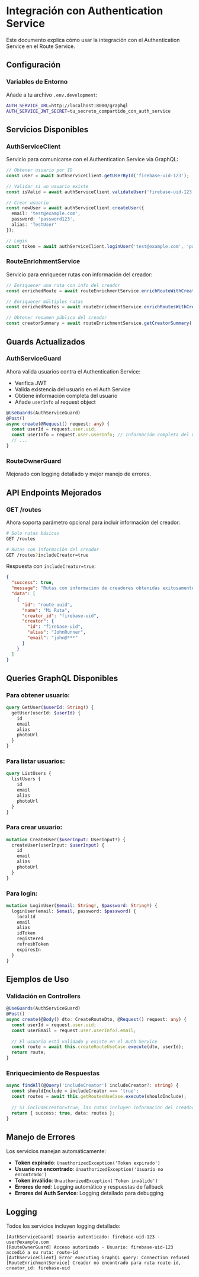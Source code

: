 # Integración con Authentication Service

Este documento explica cómo usar la integración con el Authentication Service en el Route Service.

## Configuración

### Variables de Entorno

Añade a tu archivo `.env.development`:

```bash
AUTH_SERVICE_URL=http://localhost:8000/graphql
AUTH_SERVICE_JWT_SECRET=tu_secreto_compartido_con_auth_service
```

## Servicios Disponibles

### AuthServiceClient

Servicio para comunicarse con el Authentication Service via GraphQL:

```typescript
// Obtener usuario por ID
const user = await authServiceClient.getUserById('firebase-uid-123');

// Validar si un usuario existe
const isValid = await authServiceClient.validateUser('firebase-uid-123');

// Crear usuario
const newUser = await authServiceClient.createUser({
  email: 'test@example.com',
  password: 'password123',
  alias: 'TestUser'
});

// Login
const token = await authServiceClient.loginUser('test@example.com', 'password123');
```

### RouteEnrichmentService

Servicio para enriquecer rutas con información del creador:

```typescript
// Enriquecer una ruta con info del creador
const enrichedRoute = await routeEnrichmentService.enrichRouteWithCreator(route);

// Enriquecer múltiples rutas
const enrichedRoutes = await routeEnrichmentService.enrichRoutesWithCreators(routes);

// Obtener resumen público del creador
const creatorSummary = await routeEnrichmentService.getCreatorSummary('firebase-uid-123');
```

## Guards Actualizados

### AuthServiceGuard

Ahora valida usuarios contra el Authentication Service:

- Verifica JWT
- Valida existencia del usuario en el Auth Service
- Obtiene información completa del usuario
- Añade `userInfo` al request object

```typescript
@UseGuards(AuthServiceGuard)
@Post()
async create(@Request() request: any) {
  const userId = request.user.uid;
  const userInfo = request.user.userInfo; // Información completa del usuario
  // ...
}
```

### RouteOwnerGuard

Mejorado con logging detallado y mejor manejo de errores.

## API Endpoints Mejorados

### GET /routes

Ahora soporta parámetro opcional para incluir información del creador:

```bash
# Solo rutas básicas
GET /routes

# Rutas con información del creador
GET /routes?includeCreator=true
```

Respuesta con `includeCreator=true`:

```json
{
  "success": true,
  "message": "Rutas con información de creadores obtenidas exitosamente",
  "data": [
    {
      "id": "route-uuid",
      "name": "Mi Ruta",
      "creator_id": "firebase-uid",
      "creator": {
        "id": "firebase-uid",
        "alias": "JohnRunner",
        "email": "john@***"
      }
    }
  ]
}
```

## Queries GraphQL Disponibles

### Para obtener usuario:
```graphql
query GetUser($userId: String!) {
  getUser(userId: $userId) {
    id
    email
    alias
    photoUrl
  }
}
```

### Para listar usuarios:
```graphql
query ListUsers {
  listUsers {
    id
    email
    alias
    photoUrl
  }
}
```

### Para crear usuario:
```graphql
mutation CreateUser($userInput: UserInput!) {
  createUser(userInput: $userInput) {
    id
    email
    alias
    photoUrl
  }
}
```

### Para login:
```graphql
mutation LoginUser($email: String!, $password: String!) {
  loginUser(email: $email, password: $password) {
    localId
    email
    alias
    idToken
    registered
    refreshToken
    expiresIn
  }
}
```

## Ejemplos de Uso

### Validación en Controllers

```typescript
@UseGuards(AuthServiceGuard)
@Post()
async create(@Body() dto: CreateRouteDto, @Request() request: any) {
  const userId = request.user.uid;
  const userEmail = request.user.userInfo?.email;
  
  // El usuario está validado y existe en el Auth Service
  const route = await this.createRouteUseCase.execute(dto, userId);
  return route;
}
```

### Enriquecimiento de Respuestas

```typescript
async findAll(@Query('includeCreator') includeCreator?: string) {
  const shouldInclude = includeCreator === 'true';
  const routes = await this.getRoutesUseCase.execute(shouldInclude);
  
  // Si includeCreator=true, las rutas incluyen información del creador
  return { success: true, data: routes };
}
```

## Manejo de Errores

Los servicios manejan automáticamente:

- **Token expirado**: `UnauthorizedException('Token expirado')`
- **Usuario no encontrado**: `UnauthorizedException('Usuario no encontrado')`
- **Token inválido**: `UnauthorizedException('Token inválido')`
- **Errores de red**: Logging automático y respuestas de fallback
- **Errores del Auth Service**: Logging detallado para debugging

## Logging

Todos los servicios incluyen logging detallado:

```
[AuthServiceGuard] Usuario autenticado: firebase-uid-123 - user@example.com
[RouteOwnerGuard] Acceso autorizado - Usuario: firebase-uid-123 accedió a su ruta: route-id
[AuthServiceClient] Error executing GraphQL query: Connection refused
[RouteEnrichmentService] Creador no encontrado para ruta route-id, creator_id: firebase-uid
```